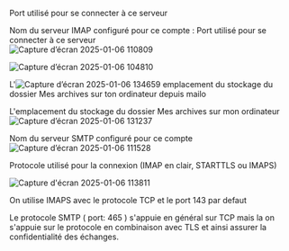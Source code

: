 
Port utilisé pour se connecter à ce serveur  

 


 


Nom du serveur IMAP configuré pour ce compte :    Port utilisé pour se connecter à ce serveur  
![Capture d’écran 2025-01-06 110809](https://github.com/user-attachments/assets/30566ffc-27c2-4e32-afb5-91d5a8f5529a)  

![Capture d’écran 2025-01-06 104810](https://github.com/user-attachments/assets/aef6c04e-d1a3-4bad-b5f9-6b92dfc44fcb)  

L'![Capture d’écran 2025-01-06 134659](https://github.com/user-attachments/assets/cca9c274-2180-4fb9-9adf-f10fb93e33ec)
emplacement du stockage du dossier Mes archives sur ton ordinateur depuis mailo  


L'emplacement du stockage du dossier Mes archives sur mon ordinateur  
![Capture d’écran 2025-01-06 131237](https://github.com/user-attachments/assets/01d091e5-aeaa-4200-ad49-58bbb60eb4b2)


Nom du serveur SMTP configuré pour ce compte  
![Capture d’écran 2025-01-06 111528](https://github.com/user-attachments/assets/7bf8c7bf-8e06-4f15-a3b4-0167d2f11c37)  

Protocole utilisé pour la connexion (IMAP en clair, STARTTLS ou IMAPS)  

![Capture d'écran 2025-01-06 113811](https://github.com/user-attachments/assets/5ec73f29-8ebb-4f38-9be2-6781c8cb2883)  

On utilise IMAPS avec le protocole TCP et le port 143 par defaut  

Le protocole SMTP ( port: 465 ) s'appuie en général sur TCP mais la on s'appuie sur le protocole en combinaison avec TLS et ainsi assurer la confidentialité des échanges.
